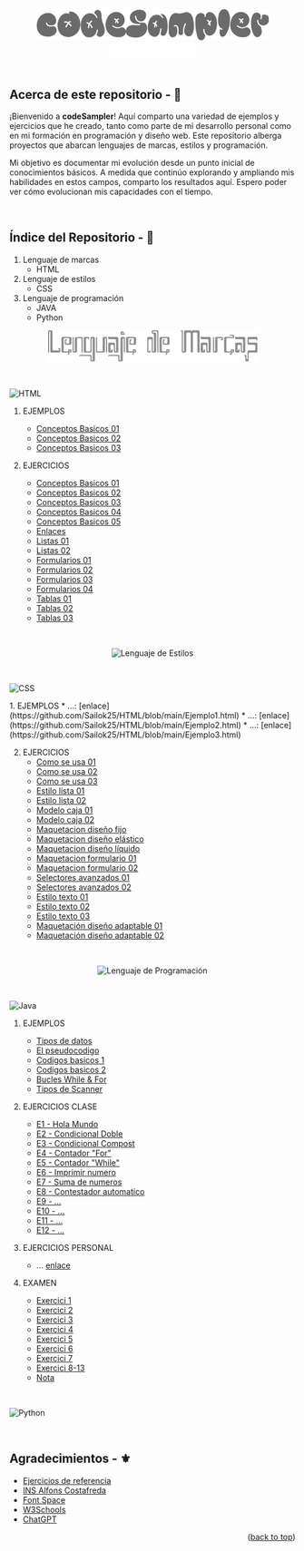 <!-- LOGO INICIO -->
<section id= "top">
<div align="center">
  <img src="codeSampler.png" alt="Logo">
</div>
<div align="center">
   <a href="https://github.com/Sailok25">
    <img src="by.png" alt="bysailok" width=150>
    </a>
</div>
</br>

<!-- PRESENTACIÓN DEL REPOSITORIO -->
## Acerca de este repositorio - 👀
<p>¡Bienvenido a <strong>codeSampler</strong>! Aquí comparto una variedad de ejemplos y ejercicios que he creado, tanto como parte de mi desarrollo personal como en mi formación en programación y diseño web. Este repositorio alberga proyectos que abarcan lenguajes de marcas, estilos y programación.</p>
<p>Mi objetivo es documentar mi evolución desde un punto inicial de conocimientos básicos. A medida que continúo explorando y ampliando mis habilidades en estos campos, comparto los resultados aquí. Espero poder ver cómo evolucionan mis capacidades con el tiempo.</p>

</br>

## Índice del Repositorio - 📑
1. Lenguaje de marcas
    * HTML
2. Lenguaje de estilos
    * CSS
3. Lenguaje de programación
    * JAVA
    * Python

<p align="center">
  <img src="lenguajedemarcas.png" alt="Lenguaje de Marcas">
</p>

<br>

<p align="left">
  <img src="HTML.png" alt="HTML">
</p>


1. EJEMPLOS
    * [Conceptos Basicos 01](https://github.com/Sailok25/HTML/blob/main/Ejemplo1.html)
    * [Conceptos Basicos 02](https://github.com/Sailok25/HTML/blob/main/Ejemplo2.html)
    * [Conceptos Basicos 03](https://github.com/Sailok25/HTML/blob/main/Ejemplo3.html)
      
2. EJERCICIOS
    * [Conceptos Basicos 01](https://github.com/Sailok25/HTML/blob/main/Ejercicio1.html)
    * [Conceptos Basicos 02](https://github.com/Sailok25/HTML/blob/main/Ejercicio2.html)
    * [Conceptos Basicos 03](https://github.com/Sailok25/HTML/blob/main/Ejercicio3.html)
    * [Conceptos Basicos 04](https://github.com/Sailok25/HTML/blob/main/Ejercicio4.html)
    * [Conceptos Basicos 05](https://github.com/Sailok25/HTML/blob/main/Ejercicio5.html)
    * [Enlaces](https://github.com/Sailok25/HTML/blob/main/Ejercicio6.html)
    * [Listas 01](https://github.com/Sailok25/HTML/blob/main/Ejercicio7.html)
    * [Listas 02](https://github.com/Sailok25/HTML/blob/main/Ejercicio8.html)
    * [Formularios 01](https://github.com/Sailok25/HTML/blob/main/Ejercicio9.html)
    * [Formularios 02](https://github.com/Sailok25/HTML/blob/main/Ejercicio10.html)
    * [Formularios 03](https://github.com/Sailok25/HTML/blob/main/Ejercicio11.html)
    * [Formularios 04](https://github.com/Sailok25/HTML/blob/main/Ejercicio15.html)
    * [Tablas 01](https://github.com/Sailok25/HTML/blob/main/Ejercicio12.html)
    * [Tablas 02](https://github.com/Sailok25/HTML/blob/main/Ejercicio13.html)
    * [Tablas 03](https://github.com/Sailok25/HTML/blob/main/Ejercicio14.html)

<br>

<p align="center">
  <img src="lenguajedeestilos.png" alt="Lenguaje de Estilos">
</p>

<br>

<p align="left">
  <img src="CSS.png" alt="CSS">
</p>
1. EJEMPLOS
    * ...: [enlace](https://github.com/Sailok25/HTML/blob/main/Ejemplo1.html)
    * ...: [enlace](https://github.com/Sailok25/HTML/blob/main/Ejemplo2.html)
    * ...: [enlace](https://github.com/Sailok25/HTML/blob/main/Ejemplo3.html)
      
2. EJERCICIOS
    * [Como se usa 01](https://github.com/Sailok25/HTML/blob/main/Ejercicio1.html)
    * [Como se usa 02](https://github.com/Sailok25/HTML/blob/main/Ejercicio2.html)
    * [Como se usa 03](https://github.com/Sailok25/HTML/blob/main/Ejercicio3.html)
    * [Estilo lista 01](https://github.com/Sailok25/HTML/blob/main/Ejercicio4.html)
    * [Estilo lista 02](https://github.com/Sailok25/HTML/blob/main/Ejercicio5.html)
    * [Modelo caja 01](https://github.com/Sailok25/HTML/blob/main/Ejercicio6.html)
    * [Modelo caja 02](https://github.com/Sailok25/HTML/blob/main/Ejercicio7.html)
    * [Maquetacion diseño fijo](https://github.com/Sailok25/HTML/blob/main/Ejercicio8.html)
    * [Maquetacion diseño elástico](https://github.com/Sailok25/HTML/blob/main/Ejercicio9.html)
    * [Maquetacion diseño líquido](https://github.com/Sailok25/HTML/blob/main/Ejercicio10.html)
    * [Maquetacion formulario 01](https://github.com/Sailok25/HTML/blob/main/Ejercicio11.html)
    * [Maquetacion formulario 02](https://github.com/Sailok25/HTML/blob/main/Ejercicio12.html)
    * [Selectores avanzados 01](https://github.com/Sailok25/HTML/blob/main/Ejercicio13.html)
    * [Selectores avanzados 02](https://github.com/Sailok25/HTML/blob/main/Ejercicio14.html)
    * [Estilo texto 01](https://github.com/Sailok25/HTML/blob/main/Ejercicio15.html)
    * [Estilo texto 02](https://github.com/Sailok25/HTML/blob/main/Ejercicio16.html)
    * [Estilo texto 03](https://github.com/Sailok25/HTML/blob/main/Ejercicio17.html)
    * [Maquetación diseño adaptable 01](https://github.com/Sailok25/HTML/blob/main/Ejercicio18.html)
    * [Maquetación diseño adaptable 02](https://github.com/Sailok25/HTML/blob/main/Ejercicio19.html)

<br>

<p align="center">
  <img src="lenguajedeprogramacion.png" alt="Lenguaje de Programación">
</p>

<br>

<p align="left">
  <img src="Java.png" alt="Java">
</p>

1. EJEMPLOS
    * [Tipos de datos](https://github.com/Sailok25/JAVA/blob/main/Ejemplo1.txt)
    * [El pseudocodigo](https://github.com/Sailok25/JAVA/blob/main/Ejemplo2.txt)
    * [Codigos basicos 1](https://github.com/Sailok25/JAVA/blob/main/Ejemplo3.txt)
    * [Codigos basicos 2](https://github.com/Sailok25/JAVA/blob/main/Ejemplo4.txt)
    * [Bucles While & For](https://github.com/Sailok25/JAVA/blob/main/Ejemplo5.txt)
    * [Tipos de Scanner](https://github.com/Sailok25/JAVA/blob/main/Ejemplo6.txt)
      
2. EJERCICIOS CLASE
    * [E1 - Hola Mundo](https://github.com/Sailok25/JAVA/blob/main/eje1.java)
    * [E2 - Condicional Doble](https://github.com/Sailok25/JAVA/blob/main/eje2.java)
    * [E3 - Condicional Compost](https://github.com/Sailok25/JAVA/blob/main/eje3.java)
    * [E4 - Contador "For"](https://github.com/Sailok25/JAVA/blob/main/eje4.java)
    * [E5 - Contador "While"](https://github.com/Sailok25/JAVA/blob/main/eje5.java)
    * [E6 - Imprimir numero](https://github.com/Sailok25/JAVA/blob/main/eje6.java)
    * [E7 - Suma de numeros](https://github.com/Sailok25/JAVA/blob/main/eje7.java)
    * [E8 - Contestador automatico](https://github.com/Sailok25/JAVA/blob/main/eje8.java)
    * [E9 - ...](https://github.com/Sailok25/JAVA/blob/main/eje9.java)
    * [E10 - ...](https://github.com/Sailok25/JAVA/blob/main/eje10.java)
    * [E11 - ...](https://github.com/Sailok25/JAVA/blob/main/eje11.java)
    * [E12 - ...](https://github.com/Sailok25/JAVA/blob/main/eje12.java)
  
3. EJERCICIOS PERSONAL
    * ... [enlace](https://github.com/Sailok25/JAVA/blob/main/Ejercicio1.java)

4. EXAMEN
    * [Exercici 1](https://github.com/Sailok25/JAVA/blob/main/examen/exercicis/src/exercici1.java)
    * [Exercici 2](https://github.com/Sailok25/JAVA/blob/main/examen/exercicis/src/exercici2.java)
    * [Exercici 3](https://github.com/Sailok25/JAVA/blob/main/examen/exercicis/src/exercici3.java)
    * [Exercici 4](https://github.com/Sailok25/JAVA/blob/main/examen/exercicis/src/exercici4.java)
    * [Exercici 5](https://github.com/Sailok25/JAVA/blob/main/examen/exercicis/src/exercici5.java)
    * [Exercici 6](https://github.com/Sailok25/JAVA/blob/main/examen/exercicis/src/exercici6.java)
    * [Exercici 7](https://github.com/Sailok25/JAVA/blob/main/examen/exercicis/src/exercici7.java)
    * [Exercici 8-13](...)
    * [Nota](https://github.com/Sailok25/JAVA/blob/main/examen/exercicis/src/nota.java)

<br>

<p align="left">
  <img src="Python.png" alt="Python">
</p>

<br>

## Agradecimientos - ⚜️
* [Ejercicios de referencia](http://desarrolloweb.dlsi.ua.es/libros/html-css/ejercicios)
* [INS Alfons Costafreda](https://www.insalfonscostafreda.cat/)
* [Font Space](https://www.fontspace.com/)
* [W3Schools](https://www.w3schools.com/)
* [ChatGPT](https://chat.openai.com)

<p align="right">(<a href="#top">back to top</a>)</p>

